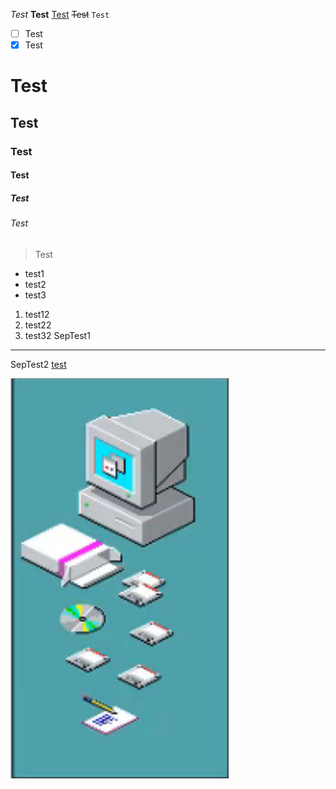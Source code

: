 _Test_
**Test**
<u>Test</u>
~~Test~~
`Test`
- [ ] Test
- [x] Test
# Test
## Test
### Test
#### Test
##### Test
###### Test
>Test
* test1
* test2
* test3
1. test12
2. test22
3. test32
SepTest1
***
SepTest2
[test](http://example.com/ "Hint")

[testid]: http://example.com/ "Hint"

![text](../images/welcomesetupimg.png "Hint")
